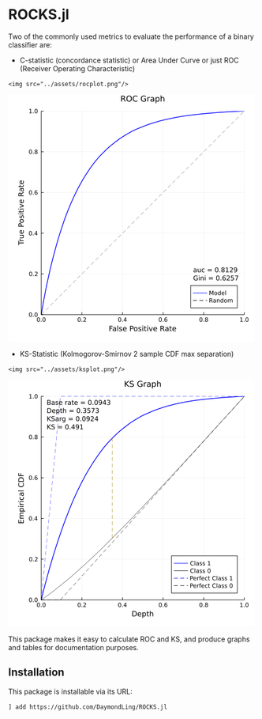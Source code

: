 # ROCKS.jl

Two of the commonly used metrics to evaluate the performance of
a binary classifier are:

- C-statistic (concordance statistic) or Area Under Curve or just ROC 
(Receiver Operating Characteristic)

```@raw html
<img src="../assets/rocplot.png"/>
```

![ROCPlot](assets/rocplot.png)


- KS-Statistic (Kolmogorov-Smirnov 2 sample CDF max separation)

```@raw html
<img src="../assets/ksplot.png"/>
```

![KSPlot](assets/ksplot.png)

This package makes it easy to calculate ROC and KS, and produce
graphs and tables for documentation purposes.

## Installation

This package is installable via its URL:

```
] add https://github.com/DaymondLing/ROCKS.jl
```
